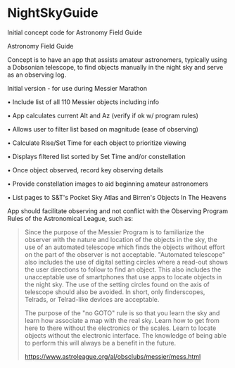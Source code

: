# NightSkyGuide
Initial concept code for Astronomy Field Guide

Astronomy Field Guide

Concept is to have an app that assists amateur astronomers,
typically using a Dobsonian telescope, to find objects manually
in the night sky and serve as an observing log.

Initial version - for use during Messier Marathon

•	Include list of all 110 Messier objects including info

•	App calculates current Alt and Az (verify if ok w/ program rules)

•	Allows user to filter list based on magnitude (ease of observing)

• Calculate Rise/Set Time for each object to prioritize viewing

•	Displays filtered list sorted by Set Time and/or constellation

•	Once object observed, record key observing details

•	Provide constellation images to aid beginning amateur astronomers

•	List pages to S&T's Pocket Sky Atlas and Birren's Objects In The Heavens


App should facilitate observing and not conflict with the Observing 
Program Rules of the Astronomical League, such as:

>Since the purpose of the Messier Program is to familiarize the 
>observer with the nature and location of the objects in the sky, 
>the use of an automated telescope which finds the objects without
>effort on the part of the observer is not acceptable. "Automated
>telescope" also includes the use of digital setting circles where
>a read-out shows the user directions to follow to find an object.
>This also includes the unacceptable use of smartphones that use 
>apps to locate objects in the night sky. The use of the setting 
>circles found on the axis of telescope should also be avoided.
>In short, only finderscopes, Telrads, or Telrad-like devices are 
>acceptable.
>
>The purpose of the "no GOTO" rule is so that you learn the sky
>and learn how associate a map with the real sky. Learn how to
>get from here to there without the electronics or the scales.
>Learn to locate objects without the electronic interface. The 
>knowledge of being able to perform this will always be a benefit
>in the future.
>
>https://www.astroleague.org/al/obsclubs/messier/mess.html

